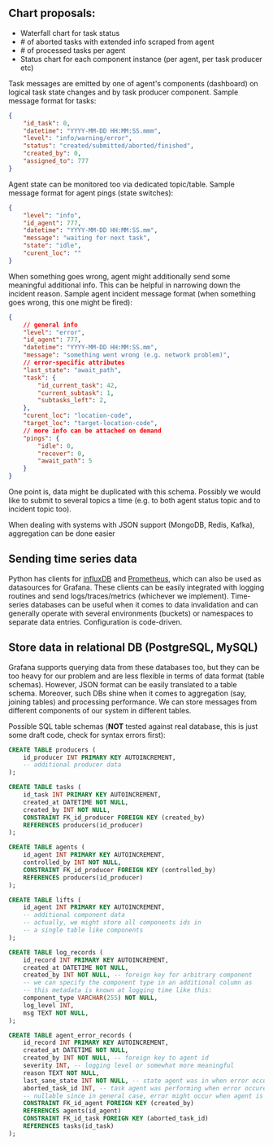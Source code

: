 ## **Chart proposals:**
+ Waterfall chart for task status
+ \# of aborted tasks with extended info scraped from agent
+ \# of processed tasks per agent
+ Status chart for each component instance (per agent, per task producer etc)


Task messages are emitted by one of agent's components (dashboard) on logical task state changes and by task producer component.
Sample message format for tasks:

```json
{
    "id_task": 0,
    "datetime": "YYYY-MM-DD HH:MM:SS.mmm",
    "level": "info/warning/error",
    "status": "created/submitted/aborted/finished",
    "created_by": 0,
    "assigned_to": 777
}
```

Agent state can be monitored too via dedicated topic/table.
Sample message format for agent pings (state switches):

```json
{
    "level": "info",
    "id_agent": 777,
    "datetime": "YYYY-MM-DD HH:MM:SS.mm",
    "message": "waiting for next task",
    "state": "idle",
    "curent_loc": ""
}
```

When something goes wrong, agent might additionally send some meaningful additional info.
This can be helpful in narrowing down the incident reason.
Sample agent incident message format (when something goes wrong,
this one might be fired):

```json
{
    // general info
    "level": "error",
    "id_agent": 777,
    "datetime": "YYYY-MM-DD HH:MM:SS.mm",
    "message": "something went wrong (e.g. network problem)",
    // error-specific attributes
    "last_state": "await_path",
    "task": {
        "id_current_task": 42,
        "current_subtask": 1,
        "subtasks_left": 2,
    },
    "curent_loc": "location-code",
    "target_loc": "target-location-code",
    // more info can be attached on demand
    "pings": {
        "idle": 0,
        "recover": 0,
        "await_path": 5
    }
}
```

One point is, data might be duplicated with this schema.
Possibly we would like to submit to several topics a time (e.g. to both agent status topic and to incident topic too).

When dealing with systems with JSON support (MongoDB, Redis, Kafka), aggregation can be done easier

## **Sending time series data**

Python has clients for [influxDB](https://docs.influxdata.com/influxdb/cloud/api-guide/client-libraries/python/) and [Prometheus](https://pypi.org/project/prometheus-client/), which can also be used as datasources for Grafana. These clients can be easily integrated with logging routines and send logs/traces/metrics (whichever we implement). Time-series databases can be useful when it comes to data invalidation and can generally operate with several environments (buckets) or namespaces to separate data entries. Configuration is code-driven.

## **Store data in relational DB (PostgreSQL, MySQL)**

Grafana supports querying data from these databases too, but they can be too heavy for our problem and are less flexible in terms of data format (table schemas). However, JSON format can be easily translated to a table schema. Moreover, such DBs shine when it comes to aggregation (say, joining tables) and processing performance. We can store messages from different components of our system in different tables.

Possible SQL table schemas (**NOT** tested against real database, this is just some draft code, check for syntax errors first):

```sql
CREATE TABLE producers (
    id_producer INT PRIMARY KEY AUTOINCREMENT,
    -- additional producer data
);

CREATE TABLE tasks (
    id_task INT PRIMARY KEY AUTOINCREMENT,
    created_at DATETIME NOT NULL,
    created_by INT NOT NULL,
    CONSTRAINT FK_id_producer FOREIGN KEY (created_by)
    REFERENCES producers(id_producer)
);

CREATE TABLE agents (
    id_agent INT PRIMARY KEY AUTOINCREMENT,
    controlled_by INT NOT NULL,
    CONSTRAINT FK_id_producer FOREIGN KEY (controlled_by)
    REFERENCES producers(id_producer)
);

CREATE TABLE lifts (
    id_agent INT PRIMARY KEY AUTOINCREMENT,
    -- additional component data
    -- actually, we might store all components ids in
    -- a single table like components
);

CREATE TABLE log_records (
    id_record INT PRIMARY KEY AUTOINCREMENT,
    created_at DATETIME NOT NULL,
    created_by INT NOT NULL, -- foreign key for arbitrary component
    -- we can specify the component type in an additional column as
    -- this metadata is known at logging time like this:
    component_type VARCHAR(255) NOT NULL,
    log_level INT,
    msg TEXT NOT NULL,
);

CREATE TABLE agent_error_records (
    id_record INT PRIMARY KEY AUTOINCREMENT,
    created_at DATETIME NOT NULL,
    created_by INT NOT NULL, -- foreign key to agent id
    severity INT, -- logging level or somewhat more meaningful
    reason TEXT NOT NULL,
    last_sane_state INT NOT NULL, -- state agent was in when error occured
    aborted_task_id INT, -- task agent was performing when error occured
    -- nullable since in general case, error might occur when agent is idle
    CONSTRAINT FK_id_agent FOREIGN KEY (created_by)
    REFERENCES agents(id_agent)
    CONSTRAINT FK_id_task FOREIGN KEY (aborted_task_id)
    REFERENCES tasks(id_task)
);
```
